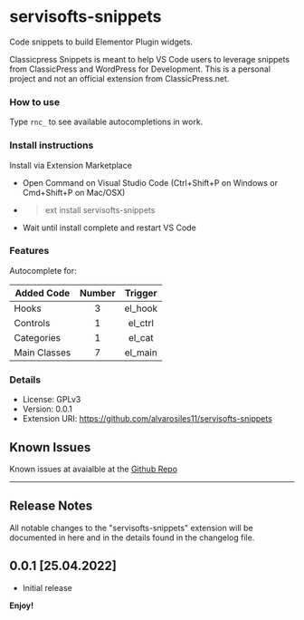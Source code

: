 # servisofts-snippets 

Code snippets to build Elementor Plugin widgets.

Classicpress Snippets is meant to help VS Code users to leverage snippets from ClassicPress and WordPress for Development. This is a personal project and not an official extension from ClassicPress.net.

### How to use

Type `rnc_` to see available autocompletions in work.

### Install instructions

Install via Extension Marketplace

-   Open Command on Visual Studio Code (Ctrl+Shift+P on Windows or Cmd+Shift+P on Mac/OSX)
-   > ext install servisofts-snippets
-   Wait until install complete and restart VS Code

### Features

Autocomplete for:

| Added Code     | Number    | Trigger   |
| ---------------| :-------: | :-------: |
| Hooks          |    3      | el_hook   |
| Controls       |    1      | el_ctrl   |
| Categories     |    1      | el_cat    |
| Main Classes   |    7      | el_main   |

### Details

-   License: GPLv3
-   Version: 0.0.1
-   Extension URI: https://github.com/alvarosiles11/servisofts-snippets

## Known Issues

Known issues at avaialble at the [Github Repo](https://github.com/alvarosiles11/servisofts-snippets)

-----------------------------------------------------------------------------------------------------------

## Release Notes

All notable changes to the "servisofts-snippets" extension will be documented in here and in the details found in the changelog file.

## 0.0.1 [25.04.2022]

- Initial release

**Enjoy!**